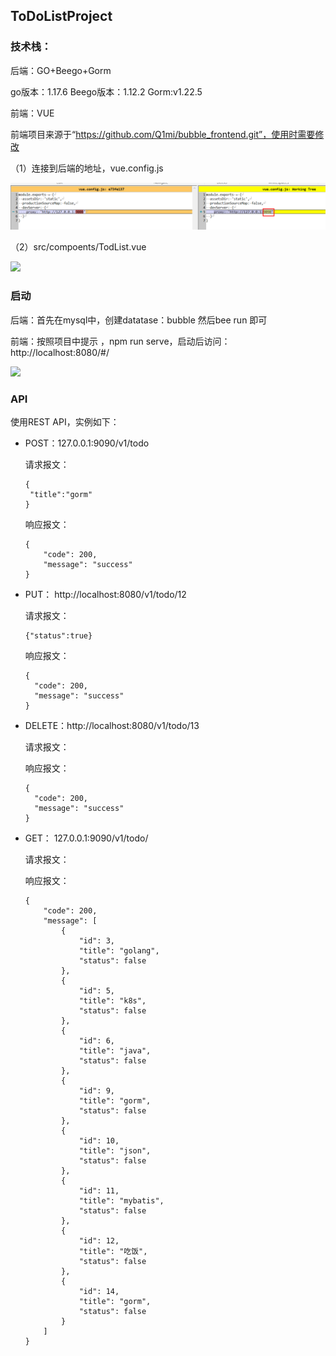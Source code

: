 ## ToDoListProject

### 技术栈：

后端：GO+Beego+Gorm

go版本：1.17.6
Beego版本：1.12.2
Gorm:v1.22.5

前端：VUE

前端项目来源于“https://github.com/Q1mi/bubble_frontend.git”，使用时需要修改

（1）连接到后端的地址，vue.config.js

![image-20220206145604467](images/image-20220206145604467.png)

（2）src/compoents/TodList.vue

![](https://img2022.cnblogs.com/blog/1722983/202202/1722983-20220206145530325-1743440379.png)



### 启动

后端：首先在mysql中，创建datatase：bubble 然后bee run  即可

前端：按照项目中提示 ，npm run serve，启动后访问：http://localhost:8080/#/

![](https://img2022.cnblogs.com/blog/1722983/202202/1722983-20220206144338521-1417915488.png)

### API

使用REST API，实例如下：

* POST：127.0.0.1:9090/v1/todo 

  请求报文：

  ```
  {
   "title":"gorm"
  }
  ```

  响应报文：

  ```
  {
      "code": 200,
      "message": "success"
  }
  ```

* PUT： http://localhost:8080/v1/todo/12 

  请求报文：

  ```
  {"status":true}
  ```

  响应报文：

  ```
  {
    "code": 200,
    "message": "success"
  }
  ```

* DELETE：http://localhost:8080/v1/todo/13

  请求报文：

  响应报文：

  ```
  {
    "code": 200,
    "message": "success"
  }
  ```

  

* GET： 127.0.0.1:9090/v1/todo/ 

  请求报文：

  响应报文：

  ```
  {
      "code": 200,
      "message": [
          {
              "id": 3,
              "title": "golang",
              "status": false
          },
          {
              "id": 5,
              "title": "k8s",
              "status": false
          },
          {
              "id": 6,
              "title": "java",
              "status": false
          },
          {
              "id": 9,
              "title": "gorm",
              "status": false
          },
          {
              "id": 10,
              "title": "json",
              "status": false
          },
          {
              "id": 11,
              "title": "mybatis",
              "status": false
          },
          {
              "id": 12,
              "title": "吃饭",
              "status": false
          },
          {
              "id": 14,
              "title": "gorm",
              "status": false
          }
      ]
  }
  ```

